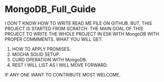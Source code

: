 # MongoDB_Full_Guide

I DON'T KNOW HOW TO WRITE READ ME FILE ON GITHUB. BUT, 
THIS PROJECT IS STARTED FROM SCRATCH. THE MAIN GOAL OF THIS PROJECT TO WRITE THE WHOLE PROJECT IN ES6 WITH MongoDB WITH PROPER COMMMENTS.
WHAT YOU WILL GET:
1. HOW TO APPLY PROMISES.
2. MOCHA SOLID SETUP.
3. CURD OPERATION WITH MongoDB.
4. REST I WILL LIST AS I WILL MOVE FORWARD.

IF ANY ONE WANT TO CONTRIBUTE MOST WELCOME.
